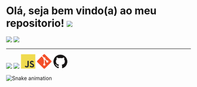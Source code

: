 <h1>Olá, seja bem vindo(a) ao meu repositorio! <span><img width="50px" src="https://user-images.githubusercontent.com/95941924/147305886-8271bbe2-690c-408a-882e-8d8e798aca55.png"></span></h1>
<div>
  <a href="https://github.com/kellycsantos"></a>
  <img height="155em"  src="https://github-readme-stats.vercel.app/api?username=kellycsantos&show_icons=true&theme=dracula&include_all_commits=true&count_private=true">
  <img height="155.1em"  src="https://github-readme-stats.vercel.app/api/top-langs/?username=kellycsantos&layout=compact&langs_count=16&theme=dracula">
 </div>   
  
  <hr></hr>
  
  
  <div>
    <img src="https://www.svgrepo.com/show/349402/html5.svg" width="40px" />
    <img src="https://www.svgrepo.com/show/349330/css3.svg" width="40px"/>
    <img src="https://raw.githubusercontent.com/devicons/devicon/2ae2a900d2f041da66e950e4d48052658d850630/icons/javascript/javascript-original.svg" width="40px">
    <img src="https://raw.githubusercontent.com/devicons/devicon/2ae2a900d2f041da66e950e4d48052658d850630/icons/git/git-original.svg" width="40px" >  
    <img src="https://raw.githubusercontent.com/devicons/devicon/2ae2a900d2f041da66e950e4d48052658d850630/icons/github/github-original.svg" width="40px">
  
 
   
  </div>
  
  
  ![Snake animation](https://github.com/kellycsantos/kellycsantos/blob/output/github-contribution-grid-snake.svg)

